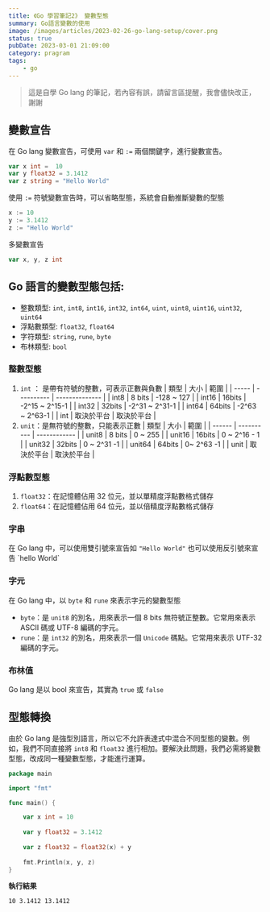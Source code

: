 ```yaml
---
title: 《Go 學習筆記2》 變數型態
summary: Go語言變數的使用
image: /images/articles/2023-02-26-go-lang-setup/cover.png
status: true
pubDate: 2023-03-01 21:09:00
category: pragram
tags:
    - go
---
```


>這是自學 Go lang 的筆記，若內容有誤，請留言區提醒，我會儘快改正，謝謝


## 變數宣告

在 Go lang 變數宣告，可使用 `var` 和 `:=` 兩個關鍵字，進行變數宣告。

```go
var x int =  10
var y float32 = 3.1412
var z string = "Hello World"
```

使用 `:=` 符號變數宣告時，可以省略型態，系統會自動推斷變數的型態

```go
x := 10
y := 3.1412
z := "Hello World"
```

多變數宣告

```go
var x, y, z int
```

## Go 語言的變數型態包括:

- 整數類型: `int`, `int8`, `int16`, `int32`, `int64`, `uint`, `uint8`, `uint16`, `uint32`, `uint64`
- 浮點數類型: `float32`, `float64`
- 字符類型: `string`, `rune`, `byte`
- 布林類型: `bool`

### 整數型態

1. `int` ： 是帶有符號的整數，可表示正數與負數
    | 類型  | 大小       | 範圍           |
   | ----- | ---------- | -------------- |
   | int8  | 8 bits     | -128 ~ 127     |
   | int16 | 16bits     | -2^15 ~ 2^15-1 |
   | int32 | 32bits     | -2^31 ~ 2^31-1 |
   | int64 | 64bits     | -2^63 ~ 2^63-1 |
   | int   | 取決於平台 | 取決於平台     |
2. `unit`：是無符號的整數，只能表示正數
    | 類型   | 大小       | 範圍         |
   | ------ | ---------- | ------------ |
   | unit8  | 8 bits     | 0 ~ 255      |
   | unit16 | 16bits     | 0 ~ 2^16 - 1 |
   | unit32 | 32bits     | 0 ~ 2^31 -1  |
   | unit64 | 64bits     | 0~ 2^63 -1   |
   | unit   | 取決於平台   | 取決於平台    |

### 浮點數型態

1. `float32`：在記憶體佔用 32 位元，並以單精度浮點數格式儲存
2. `float64`：在記憶體佔用 64 位元，並以倍精度浮點數格式儲存

### 字串

在 Go lang 中，可以使用雙引號來宣告如 `"Hello World"` 也可以使用反引號來宣告 \`hello World\`

### 字元

在 Go lang 中，以 `byte` 和 `rune` 來表示字元的變數型態

- `byte`：是 `unit8` 的別名，用來表示一個 8 bits 無符號正整數。它常用來表示 ASCII 碼或 UTF-8 編碼的字元。
- `rune`：是 `int32` 的別名，用來表示一個 `Unicode` 碼點。它常用來表示 UTF-32 編碼的字元。

### 布林值

Go lang 是以 bool 來宣告，其實為 `true` 或 `false`

## 型態轉換

由於 Go lang 是強型別語言，所以它不允許表達式中混合不同型態的變數。例如，我們不同直接將 `int8` 和 `float32` 進行相加。要解決此問題，我們必需將變數型態，改成同一種變數型態，才能進行運算。

```go
package main

import "fmt"

func main() {

	var x int = 10
	
	var y float32 = 3.1412
	
	var z float32 = float32(x) + y
	
	fmt.Println(x, y, z)
}
```

**執行結果**

```bash
10 3.1412 13.1412
```
